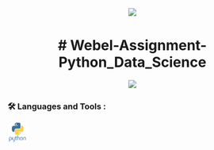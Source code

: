 <div id="header" align="center">
  <img src="https://media.giphy.com/media/O2PhyxtkFwCtUO6nen/giphy.gif" width="100"/>
</div>
<div id="badges" align="center">
  <h1>
  # Webel-Assignment-Python_Data_Science
  </h1>
<img src="https://media.giphy.com/media/jdPMeyv9rn0hZHh8n9/giphy.gif" width="250"/>
</div>

### :hammer_and_wrench: Languages and Tools :

<div>
  <img src="https://github.com/devicons/devicon/blob/master/icons/python/python-original-wordmark.svg" title="Python"  alt="Python" width="40" height="40"/>&nbsp;
</div>
